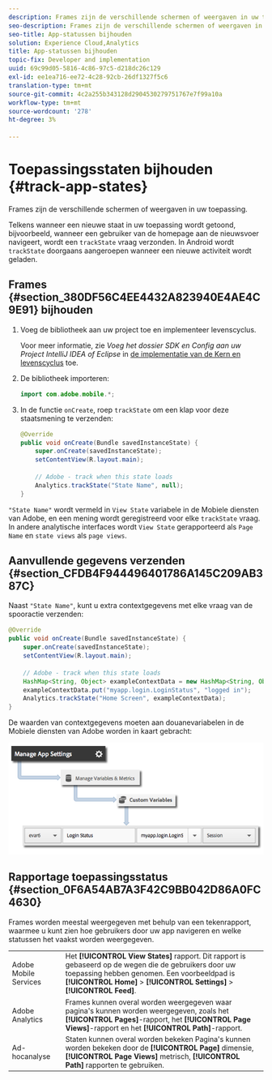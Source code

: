 ```yaml
---
description: Frames zijn de verschillende schermen of weergaven in uw toepassing.
seo-description: Frames zijn de verschillende schermen of weergaven in uw toepassing.
seo-title: App-statussen bijhouden
solution: Experience Cloud,Analytics
title: App-statussen bijhouden
topic-fix: Developer and implementation
uuid: 69c99d05-5816-4c86-97c5-d218dc26c129
exl-id: ee1ea716-ee72-4c28-92cb-26df1327f5c6
translation-type: tm+mt
source-git-commit: 4c2a255b343128d2904530279751767e7f99a10a
workflow-type: tm+mt
source-wordcount: '278'
ht-degree: 3%

---
```


# Toepassingsstaten bijhouden {#track-app-states}

Frames zijn de verschillende schermen of weergaven in uw toepassing.

Telkens wanneer een nieuwe staat in uw toepassing wordt getoond, bijvoorbeeld, wanneer een gebruiker van de homepage aan de nieuwsvoer navigeert, wordt een `trackState` vraag verzonden. In Android wordt `trackState` doorgaans aangeroepen wanneer een nieuwe activiteit wordt geladen.

## Frames {#section_380DF56C4EE4432A823940E4AE4C9E91} bijhouden

1. Voeg de bibliotheek aan uw project toe en implementeer levenscyclus.

   Voor meer informatie, zie *Voeg het dossier SDK en Config aan uw Project IntelliJ IDEA of Eclipse* in [de implementatie van de Kern en levenscyclus](/help/android/getting-started/dev-qs.md) toe.

1. De bibliotheek importeren:

   ```java
   import com.adobe.mobile.*;
   ```

1. In de functie `onCreate`, roep `trackState` om een klap voor deze staatsmening te verzenden:

   ```java
   @Override 
   public void onCreate(Bundle savedInstanceState) { 
       super.onCreate(savedInstanceState); 
       setContentView(R.layout.main); 
   
       // Adobe - track when this state loads 
       Analytics.trackState("State Name", null); 
   }
   ```

`"State Name"` wordt vermeld in `View State` variabele in de Mobiele diensten van Adobe, en een mening wordt geregistreerd voor elke `trackState` vraag. In andere analytische interfaces wordt `View State` gerapporteerd als `Page Name` en `state views` als `page views`.

## Aanvullende gegevens verzenden {#section_CFDB4F944496401786A145C209AB387C}

Naast `"State Name"`, kunt u extra contextgegevens met elke vraag van de spooractie verzenden:

```java
@Override 
public void onCreate(Bundle savedInstanceState) { 
    super.onCreate(savedInstanceState); 
    setContentView(R.layout.main); 
  
    // Adobe - track when this state loads 
    HashMap<String, Object> exampleContextData = new HashMap<String, Object>(); 
    exampleContextData.put("myapp.login.LoginStatus", "logged in"); 
    Analytics.trackState("Home Screen", exampleContextData); 
}
```

De waarden van contextgegevens moeten aan douanevariabelen in de Mobiele diensten van Adobe worden in kaart gebracht:

![](assets/map-variable-context-state.png)

## Rapportage toepassingsstatus {#section_0F6A54AB7A3F42C9BB042D86A0FC4630}

Frames worden meestal weergegeven met behulp van een tekenrapport, waarmee u kunt zien hoe gebruikers door uw app navigeren en welke statussen het vaakst worden weergegeven.

|  |  |
|--- |--- |
| Adobe Mobile Services | Het **[!UICONTROL View States]** rapport. Dit rapport is gebaseerd op de wegen die de gebruikers door uw toepassing hebben genomen. Een voorbeeldpad is **[!UICONTROL Home]** > **[!UICONTROL Settings]** > **[!UICONTROL Feed]**. |
| Adobe Analytics | Frames kunnen overal worden weergegeven waar pagina&#39;s kunnen worden weergegeven, zoals het **[!UICONTROL Pages]**-rapport, het **[!UICONTROL Page Views]**-rapport en het **[!UICONTROL Path]**-rapport. |
| Ad-hocanalyse | Staten kunnen overal worden bekeken Pagina&#39;s kunnen worden bekeken door de **[!UICONTROL Page]** dimensie, **[!UICONTROL Page Views]** metrisch, **[!UICONTROL Path]** rapporten te gebruiken. |
